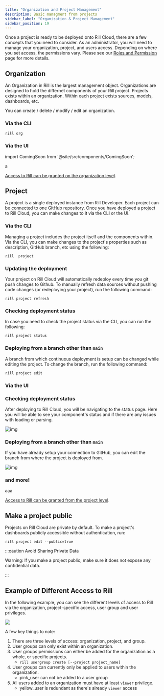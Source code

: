 ```yaml
---
title: "Organization and Project Management"
description: Basic managment from projects 
sidebar_label: "Organization & Project Management"
sidebar_position: 19
---
```


Once a project is ready to be deployed onto Rill Cloud, there are a few concepts that you need to consider. As an administrator, you will need to manage your organization, project, and users access. Depending on where you set access, the permissions vary. Please see our [Roles and Permission](roles-permissions.md) page for more details.

## Organization

An Organization in Rill is the largest management object. Organizations are designed to hold the differnet components of your Rill project. Projects exists within an organization. Within each project exists sources, models, dashboards, etc. 

You can create / delete / modify / edit an organization.
### Via the CLI
```
rill org 
```


### Via the UI
import ComingSoon from '@site/src/components/ComingSoon';

<ComingSoon />

<div class='contents_to_overlay'>
a
</div>


[Access to Rill can be granted on the organization level](user-management.md#adding-a-member-to-the-organization).

## Project

A project is a single deployed instance from Rill Developer. Each project can be connected to one GitHub repository. Once you have deployed a project to Rill Cloud, you can make changes to it via the CLI or the UI.

### Via the CLI
Managing a project includes the project itself and the components within. Via the CLI, you can make changes to the project's properties such as description, GitHub branch, etc using the following:
```
rill  project 
```

### Updating the deployment

Your project on Rill Cloud will automatically redeploy every time you git push changes to Github. To manually refresh data sources without pushing code changes (or redeploying your project), run the following command:

```
rill project refresh
```


### Checking deployment status

In case you need to check the project status via the CLI, you can run the following:
```
rill project status
```

### Deploying from a branch other than `main`
A branch from which continuous deployment is setup can be changed while editing the project. To change the branch, run the following command:
```
rill project edit
```

### Via the UI

### Checking deployment status
After deploying to Rill Cloud, you will be navigating to the status page. Here you will be able to see your component's status and if there are any issues with loading or parsing.

![img](/img/manage/project-management/status.png)


### Deploying from a branch other than `main`
If you have already setup your connection to GitHub, you can edit the branch from where the project is deployed from.

![img](/img/manage/project-management/main-branch.png)


### and more!
<ComingSoon />

<div class='contents_to_overlay'>
aaa
</div>


[Access to Rill can be granted from the project level](user-management.md#adding-a-member-to-a-specific-project).



## Make a project public

Projects on Rill Cloud are private by default. To make a project's dashboards publicly accessible without authentication, run:
```
rill project edit --public=true
```

:::caution Avoid Sharing Private Data

Warning: If you make a project public, make sure it does not expose any confidential data.

:::


## Example of Different Access to Rill


In the following example, you can see the different levels of access to Rill via the organization, project-specific access, user group and user privileges.


<img src = '/img/manage/project-management/project-access.png' class='rounded-gif' />
<br />


A few key things to note:
1. There are three levels of access: organization, project, and group.
2. User groups can only exist within an organization.
3. User groups permissions can either be added for the organization as a whole, or specific projects.
    - `rill usergroup create [--project project_name]`
4. User groups can currently only be applied to users within the organization. 
    - pink_user can not be added to a user group
5. All users added to an organization must have at least `viewer` privilege. 
    - yellow_user is redundant as there's already `viewer` access